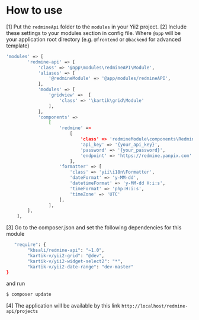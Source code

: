 # How to use
[1] Put the `redmineApi` folder to the `modules` in your Yii2 project.
[2] Include these settings to your modules section in config file. Where `@app` will be your application root directory (e.g. `@frontend` or `@backend` for advanced template)
```sh
'modules' => [
        'redmine-api' => [
            'class' => '@app\modules\redmineAPI\Module',
            'aliases' => [
                '@redmineModule' => '@app/modules/redmineAPI',
            ],
            'modules' => [
                'gridview' =>  [
                    'class' => '\kartik\grid\Module'
                ],
            ],
            'components' =>
                [
                    'redmine' =>
                        [
                            'class' => 'redmineModule\components\RedmineClientComponent',
                            'api_key' => '{your_api_key}',
                            'password' => '{your_password}',
                            'endpoint' => 'https://redmine.yanpix.com'
                        ],
                    'formatter' => [
                        'class' => 'yii\i18n\Formatter',
                        'dateFormat' => 'y-MM-dd',
                        'datetimeFormat' => 'y-MM-dd H:i:s',
                        'timeFormat' => 'php:H:i:s',
                        'timeZone' => 'UTC'
                    ],
                ],
        ],
    ],
```

[3] Go to the composer.json and set the following dependencies for this module

```sh
   "require": {
        "kbsali/redmine-api": "~1.0",
        "kartik-v/yii2-grid": "@dev",
        "kartik-v/yii2-widget-select2": "*",
        "kartik-v/yii2-date-range": "dev-master"
}
```
 and run  
 ```sh
$ composer update
```
[4] The application will be available by this link `http://localhost/redmine-api/projects`

